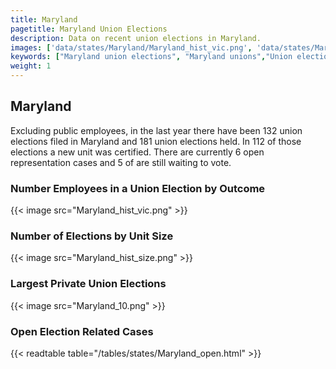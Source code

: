 ```yaml
---
title: Maryland
pagetitle: Maryland Union Elections
description: Data on recent union elections in Maryland.
images: ['data/states/Maryland/Maryland_hist_vic.png', 'data/states/Maryland/Maryland_hist_size.png', 'data/states/Maryland/Maryland_10.png']
keywords: ["Maryland union elections", "Maryland unions","Union elections"]
weight: 1
---
```

##  Maryland

Excluding public employees, in the last year there have been 132 union elections filed in Maryland and 181 union elections held. In 112 of those elections a new unit was certified. There are currently 6 open representation cases and 5 of are still waiting to vote.

### Number Employees in a Union Election by Outcome
{{< image src="Maryland_hist_vic.png" >}}

### Number of Elections by Unit Size
{{< image src="Maryland_hist_size.png" >}}

### Largest Private Union Elections
{{< image src="Maryland_10.png" >}}

### Open Election Related Cases
{{< readtable table="/tables/states/Maryland_open.html" >}}

